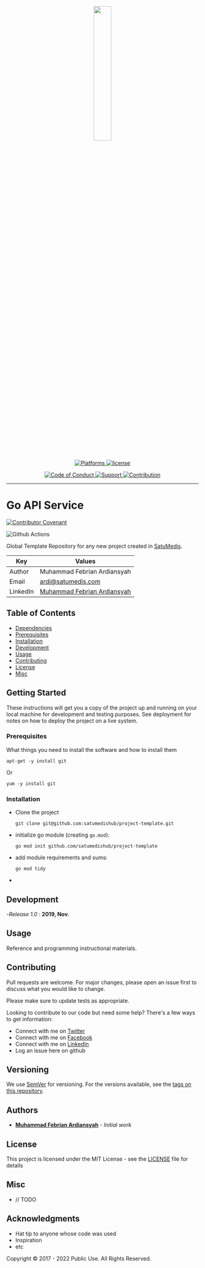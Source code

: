 <p align="center">
<a href="https://github.com/satumedishub/project-template">
<img src="https://raw.githubusercontent.com/gilbarbara/logos/master/logos/docker-icon.svg" width="30%" />
</a>
<br>
</p>
<p align="center">
<a href="#">
<img src="https://img.shields.io/badge/%20Platforms-Windows%20/%20Linux-blue.svg?style=flat-square" alt="Platforms" />
</a>
<a href="https://github.com/satumedishub/project-template/blob/master/LICENSE">
<img src="https://img.shields.io/badge/%20Licence-MIT-green.svg?style=flat-square" alt="license" />
</a>
</p>
<p align="center">
<a href="https://github.com/satumedishub/project-template/blob/master/CODE_OF_CONDUCT.md">
<img src="https://img.shields.io/badge/Community-Code%20of%20Conduct-orange.svg?style=flat-squre" alt="Code of Conduct" />
</a>
<a href="https://github.com/satumedishub/project-template/blob/master/SUPPORT.md">
<img src="https://img.shields.io/badge/Community-Support-red.svg?style=flat-square" alt="Support" />
</a>
<a href="https://github.com/satumedishub/project-template/blob/master/CONTRIBUTING.md">
<img src="https://img.shields.io/badge/%20Community-Contribution-yellow.svg?style=flat-square" alt="Contribution" />
</a>
</p>
<hr>

# Go API Service

[![Contributor Covenant](https://img.shields.io/badge/Contributor%20Covenant-v1.4%20adopted-ff69b4.svg)](CODE_OF_CONDUCT.md)

![Github Actions](https://github.com/satumedishub/project-template/workflows/Github%20Action/badge.svg)

Global Template Repository for any new project created in [SatuMedis](https://satumedis.com/).

| Key      | Values                                                                                  |
|----------|-----------------------------------------------------------------------------------------|
| Author   | Muhammad Febrian Ardiansyah                                                             |
| Email    | ardi@satumedis.com                                                                      |
| LinkedIn | [Muhammad Febrian Ardiansyah](https://www.linkedin.com/in/muhammad-febrian-ardiansyah/) |

## Table of Contents

* [Dependencies](#dependencies)
* [Prerequisites](#prerequisites)
* [Installation](#installation)
* [Development](#development)
* [Usage](#usage)
* [Contributing](#contributing)
* [License](#license)
* [Misc](#misc)

## Getting Started

These instructions will get you a copy of the project up and running on your local machine for development and testing purposes. See deployment for notes on how to deploy the project on a live system.

### Prerequisites

What things you need to install the software and how to install them

```shell
apt-get -y install git
```

Or

```shell
yum -y install git
```

### Installation

- Clone the project
  ```shell
  git clone git@github.com:satumedishub/project-template.git
  ```

- initialize go module (creating `go.mod`): 
  ```shell
  go mod init github.com/satumedishub/project-template
  ```
- add module requirements and sums:
  ```shell
  go mod tidy
  ```
- 

## Development

-*Release 1.0* : **2019, Nov**.

## Usage

Reference and programming instructional materials.

## Contributing

Pull requests are welcome. For major changes, please open an issue first to discuss what you would like to change.

Please make sure to update tests as appropriate.

Looking to contribute to our code but need some help? There's a few ways to get information:

* Connect with me on [Twitter](https://twitter.com/ardikucing)
* Connect with me on [Facebook](https://facebook.com/ardihikaru)
* Connect with me on [LinkedIn](https://linkedin.com/in/muhammad-febrian-ardiansyah)
* Log an issue here on github

## Versioning

We use [SemVer](http://semver.org/) for versioning. For the versions available, see the [tags on this repository](https://github.com/satumedishub/project-template/tags).

## Authors

* **[Muhammad Febrian Ardiansyah](https://github.com/ardihikaru)** - *Initial work*

## License

This project is licensed under the MIT License - see the [LICENSE](LICENSE) file for details

## Misc

- // TODO

## Acknowledgments

* Hat tip to anyone whose code was used
* Inspiration
* etc

<p> Copyright &copy; 2017 - 2022 Public Use. All Rights Reserved.
